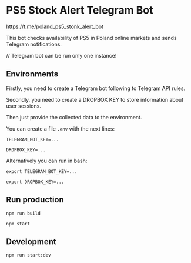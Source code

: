 # PS5 Stock Alert Telegram Bot

https://t.me/poland_ps5_stonk_alert_bot

This bot checks availability of PS5 in Poland online markets and sends Telegram notifications.

// Telegram bot can be run only one instance!

## Environments

Firstly, you need to create a Telegram bot following to Telegram API rules.

Secondly, you need to create a DROPBOX KEY to store information about user sessions.

Then just provide the collected data to the environment.

You can create a file `.env` with the next lines:

`TELEGRAM_BOT_KEY=...`

`DROPBOX_KEY=...`

Alternatively you can run in bash:

`export TELEGRAM_BOT_KEY=...`

`export DROPBOX_KEY=...`

## Run production

`npm run build`

`npm start`

## Development

`npm run start:dev`
